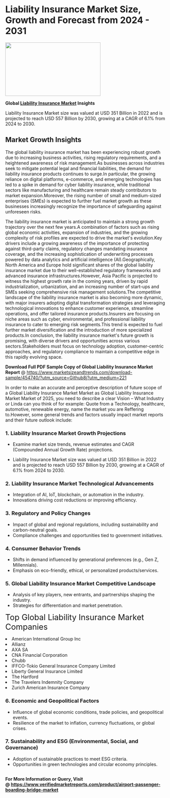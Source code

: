<H1>Liability Insurance Market Size, Growth and Forecast from 2024 - 2031</H1><img class="aligncenter size-medium wp-image-584254" src="https://thirdeyenews.in/wp-content/uploads/2024/09/Global-Market-Research-300x168.jpeg" alt="" width="300" height="168" /><p><strong>Global&nbsp;<a href="https://www.marketsizeandtrends.com/download-sample/454740/?utm_source=Github8j?utm_medium=221">Liability Insurance Market</a> Insights</strong></p><p>Liability Insurance Market size was valued at USD 351 Billion in 2022 and is projected to reach USD 557 Billion by 2030, growing at a CAGR of 6.1% from 2024 to 2030.</p><p><h2>Market Growth Insights</h2> <p>The global liability insurance market has been experiencing robust growth due to increasing business activities, rising regulatory requirements, and a heightened awareness of risk management.As businesses across industries seek to mitigate potential legal and financial liabilities, the demand for liability insurance products continues to surge.In particular, the growing reliance on digital platforms, e-commerce, and emerging technologies has led to a spike in demand for cyber liability insurance, while traditional sectors like manufacturing and healthcare remain steady contributors to market expansion.Moreover, the rising number of small and medium-sized enterprises (SMEs) is expected to further fuel market growth as these businesses increasingly recognize the importance of safeguarding against unforeseen risks.</p> <p>The liability insurance market is anticipated to maintain a strong growth trajectory over the next few years.A combination of factors such as rising global economic activities, expansion of industries, and the growing complexity of risk profiles are expected to drive the market's evolution.Key drivers include a growing awareness of the importance of protecting against third-party claims, regulatory changes mandating insurance coverage, and the increasing sophistication of underwriting processes powered by data analytics and artificial intelligence (AI).Geographically, North America and Europe hold significant shares of the global liability insurance market due to their well-established regulatory frameworks and advanced insurance infrastructures.However, Asia Pacific is projected to witness the highest growth rate in the coming years, driven by rapid industrialization, urbanization, and an increasing number of start-ups and SMEs seeking comprehensive risk management solutions.The competitive landscape of the liability insurance market is also becoming more dynamic, with major insurers adopting digital transformation strategies and leveraging technological innovations to enhance customer experience, streamline operations, and offer tailored insurance products.Insurers are focusing on niche areas such as cyber, environmental, and professional liability insurance to cater to emerging risk segments.This trend is expected to fuel further market diversification and the introduction of more specialized products.In conclusion, the liability insurance market's future growth is promising, with diverse drivers and opportunities across various sectors.Stakeholders must focus on technology adoption, customer-centric approaches, and regulatory compliance to maintain a competitive edge in this rapidly evolving space.</p> <p><span class=""><strong>Download Full PDF Sample Copy of Global Liability Insurance Market Report</strong> @ <a href="https://www.marketsizeandtrends.com/download-sample/454740/?utm_source=Github8j?utm_medium=221" target="_blank">https://www.marketsizeandtrends.com/download-sample/454740/?utm_source=Github8j?utm_medium=221</a></span></p><p>In order to make an accurate and perceptive description of future scope of a Global&nbsp;Liability Insurance Market Market as Global&nbsp;Liability Insurance Market Market of 2025, you need to describe a clear Vision &ndash; What Industry or Linda can you think of for example: Quote from a Technology, healthcare, automotive, renewable energy, name the market you are Reffering to.However, some general trends and factors usually impact market reports and their future outlook include:</p><h3>1.&nbsp;<strong>Liability Insurance Market Growth Projections</strong></h3><ul><li>Examine market size trends, revenue estimates and CAGR (Compounded Annual Growth Rate) projections.</li><li><p>Liability Insurance Market size was valued at USD 351 Billion in 2022 and is projected to reach USD 557 Billion by 2030, growing at a CAGR of 6.1% from 2024 to 2030.</p></li></ul><h3>2.&nbsp;<strong>Liability Insurance Market Technological Advancements</strong></h3><ul><li>Integration of AI, IoT, blockchain, or automation in the industry.</li><li>Innovations driving cost reductions or improving efficiency.</li></ul><h3>3.&nbsp;<strong>Regulatory and Policy Changes</strong></h3><ul><li>Impact of global and regional regulations, including sustainability and carbon-neutral goals.</li><li>Compliance challenges and opportunities tied to government initiatives.</li></ul><h3>4.&nbsp;<strong>Consumer Behavior Trends</strong></h3><ul><li>Shifts in demand influenced by generational preferences (e.g., Gen Z, Millennials).</li><li>Emphasis on eco-friendly, ethical, or personalized products/services.</li></ul><h3>5.&nbsp;<strong>Global Liability Insurance Market Competitive Landscape</strong></h3><ul><li>Analysis of key players, new entrants, and partnerships shaping the industry.</li><li>Strategies for differentiation and market penetration.</li></ul><p data-pm-slice="1 1 []"><span style="color: inherit; font-family: inherit; font-size: 25px;">Top Global Liability Insurance Market Companies</span></p><div class="" data-test-id=""><p><li>American International Group Inc</li><li> Allianz</li><li> AXA SA</li><li> CNA Financial Corporation</li><li> Chubb</li><li> IFFCO-Tokio General Insurance Company Limited</li><li> Liberty General Insurance Limited</li><li> The Hartford</li><li> The Travelers Indemnity Company</li><li> Zurich American Insurance Company</li></p></div><h3>6.&nbsp;<strong>Economic and Geopolitical Factors</strong></h3><ul><li>Influence of global economic conditions, trade policies, and geopolitical events.</li><li>Resilience of the market to inflation, currency fluctuations, or global crises.</li></ul><h3>7.&nbsp;<strong>Sustainability and ESG (Environmental, Social, and Governance)</strong></h3><ul><li>Adoption of sustainable practices to meet ESG criteria.</li><li>Opportunities in green technologies and circular economy principles.</li></ul><h2><strong style="font-size: 14px;">For More Information or Query, Visit @&nbsp;</strong><a style="background-color: #ffffff; font-size: 14px;" href="https://www.marketsizeandtrends.com/report/liability-insurance-market/" target="_blank">https://www.verifiedmarketreports.com/product/airport-passenger-boarding-bridge-market</a></h2>